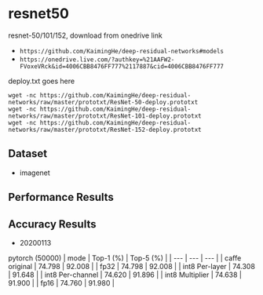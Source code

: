 # resnet50

resnet-50/101/152, download from onedrive link

- `https://github.com/KaimingHe/deep-residual-networks#models`
- `https://onedrive.live.com/?authkey=%21AAFW2-FVoxeVRck&id=4006CBB8476FF777%2117887&cid=4006CBB8476FF777`

deploy.txt goes here

```
wget -nc https://github.com/KaimingHe/deep-residual-networks/raw/master/prototxt/ResNet-50-deploy.prototxt
wget -nc https://github.com/KaimingHe/deep-residual-networks/raw/master/prototxt/ResNet-101-deploy.prototxt
wget -nc https://github.com/KaimingHe/deep-residual-networks/raw/master/prototxt/ResNet-152-deploy.prototxt
```


## Dataset

- imagenet

## Performance Results

## Accuracy Results

- 20200113

pytorch (50000)
| mode             | Top-1 (%) | Top-5 (%) |
| ---              | ---       | ---       |
| caffe original   | 74.798    | 92.008    |
| fp32             | 74.798    | 92.008    |
| int8 Per-layer   | 74.308    | 91.648    |
| int8 Per-channel | 74.620    | 91.896    |
| int8 Multiplier  | 74.638    | 91.900    |
| fp16             | 74.760    | 91.980    |
